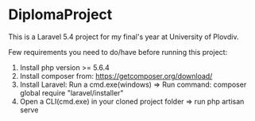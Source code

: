 # DiplomaProject

This is a Laravel 5.4 project for my final's year at University of Plovdiv.

Few requirements you need to do/have before running this project:
1. Install php version >= 5.6.4
2. Install composer from: https://getcomposer.org/download/
3. Install Laravel: Run a cmd.exe(windows) => Run command: composer global require "laravel/installer"
4. Open a CLI(cmd.exe) in your cloned project folder => run php artisan serve
